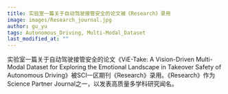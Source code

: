 ```yaml
---
title: 实验室一篇关于自动驾驶接管安全的论文被《Research》录用
image: images/Research_journal.jpg
author: gu_yu
tags: Autonomous_Driving, Multi-Modal_Dataset
last_modified_at: ""
---
```

<!-- excerpt start -->
实验室一篇关于自动驾驶接管安全的论文《ViE-Take: A Vision-Driven Multi-Modal Dataset for Exploring the Emotional Landscape in Takeover Safety of Autonomous Driving》被SCI一区期刊《Research》录用。《Research》作为Science Partner Journal之一，以发表高质量多学科研究闻名。<br>
<!-- excerpt end -->
